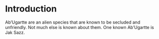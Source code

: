 # Introduction

Ab’Ugartte are an alien species that are known to be secluded and unfriendly.
Not much else is known about them.
One known Ab’Ugartte is Jak Sazz.

